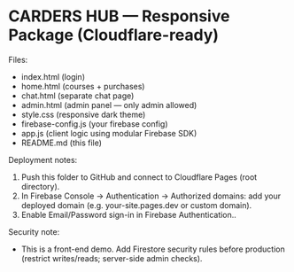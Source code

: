 # CARDERS HUB — Responsive Package (Cloudflare-ready)

Files:
- index.html (login)
- home.html (courses + purchases)
- chat.html (separate chat page)
- admin.html (admin panel — only admin allowed)
- style.css (responsive dark theme)
- firebase-config.js (your firebase config)
- app.js (client logic using modular Firebase SDK)
- README.md (this file)

Deployment notes:
1. Push this folder to GitHub and connect to Cloudflare Pages (root directory).
2. In Firebase Console → Authentication → Authorized domains: add your deployed domain (e.g. your-site.pages.dev or custom domain).
3. Enable Email/Password sign-in in Firebase Authentication..

Security note:
- This is a front-end demo. Add Firestore security rules before production (restrict writes/reads; server-side admin checks).

